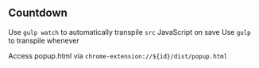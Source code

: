 ## Countdown

Use `gulp watch` to automatically transpile `src` JavaScript on save
Use `gulp` to transpile whenever 

Access popup.html via ``chrome-extension://${id}/dist/popup.html``